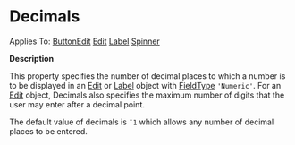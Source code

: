 




<h1 class="heading"><span class="name">Decimals</span></h1>

Applies To: [ButtonEdit](../a-z/buttonedit.md) [Edit](../a-z/edit.md) [Label](../a-z/label.md) [Spinner](../a-z/spinner.md)


**Description**


This property specifies the number of decimal places to which a number is to be displayed in an [Edit](../a-z/edit.md) or [Label](../a-z/label.md) object with [FieldType](../a-z/fieldtype.md) `'Numeric'`. For an [Edit](../a-z/edit.md) object, Decimals also specifies the maximum number of digits that the user may enter after a decimal point.


The default value of decimals is `¯1` which allows any number of decimal places to be entered.



